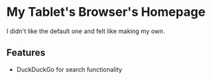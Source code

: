 # My Tablet's Browser's Homepage

I didn't like the default one and felt like making my own.


## Features

* DuckDuckGo for search functionality